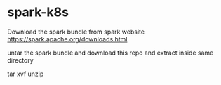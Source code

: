 # spark-k8s

Download the spark bundle from spark website
https://spark.apache.org/downloads.html

untar the spark bundle and download this repo and extract inside same directory

tar xvf <spark-bundle>
unzip <spark-k8s-zip>

